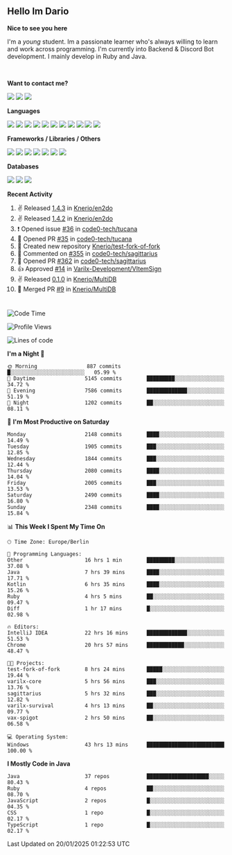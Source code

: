 <h2>Hello Im Dario</h2>

**Nice to see you here**

I'm a *young* student. Im a passionate learner who's always willing to learn and work across
programming. I'm currently into Backend & Discord Bot development. I mainly develop in Ruby and Java.

<br/>

**Want to contact me?**

<a href="https://github.com/knerio"><img src="https://img.shields.io/badge/-Github-blue?style=for-the-badge&logo=github&logoColor=white"/></a> <a href="https://discord.com/users/639416958923702292"><img src="https://img.shields.io/badge/-knerio-blue?style=for-the-badge&logo=discord&logoColor=white"/></a> <a href="https://twitch.tv/dopalos_"><img src="https://img.shields.io/badge/-twitch-blue?style=for-the-badge&logo=twitch&logoColor=white"/></a>

**Languages**

<img src="https://img.shields.io/badge/-HTML-blue?style=for-the-badge&logo=html5&logoColor=white"/> <img src="https://img.shields.io/badge/-CSS-blue?style=for-the-badge&logo=CSS3&logoColor=white"/> <img src="https://img.shields.io/badge/-Javascript-blue?style=for-the-badge&logo=javascript&logoColor=white"/> <img src="https://img.shields.io/badge/-Typescript-blue?style=for-the-badge&logo=TypeScript&logoColor=white"/> <img src="https://img.shields.io/badge/-Java-blue?style=for-the-badge&logo=java&logoColor=white"/> <img src="https://img.shields.io/badge/-Kotlin-blue?style=for-the-badge&logo=kotlin&logoColor=white"/> <img src="https://img.shields.io/badge/-SQL-blue?style=for-the-badge&logo=MYSQL&logoColor=white"/> <img src="https://img.shields.io/badge/-Markdown-blue?style=for-the-badge&logo=Markdown&logoColor=white"/> <img src="https://img.shields.io/badge/-JSON-blue?style=for-the-badge&logo=JSON&logoColor=white"/> <img src="https://img.shields.io/badge/-Git-blue?style=for-the-badge&logo=Git&logoColor=white"/> <img src="https://img.shields.io/badge/-Ruby-blue?style=for-the-badge&logo=Ruby&logoColor=white"/>
<br/>

 **Frameworks / Libraries / Others**

<img src="https://img.shields.io/badge/-Bootstrap-blue?style=for-the-badge&logo=Bootstrap&logoColor=white"/> <img src="https://img.shields.io/badge/-Node.JS-blue?style=for-the-badge&logo=node.js&logoColor=white"/> <img src="https://img.shields.io/badge/-React-blue?style=for-the-badge&logo=React&logoColor=white"/> <img src="https://img.shields.io/badge/-Express-blue?style=for-the-badge&logo=Express&logoColor=white"/> <img src="https://img.shields.io/badge/-Next.Js-blue?style=for-the-badge&logo=Next.Js&logoColor=white"/> <img src="https://img.shields.io/badge/-Ruby_On_Rails-blue?style=for-the-badge&logo=ruby-on-rails&logoColor=white"/> <img src="https://img.shields.io/badge/-JDA-blue?style=for-the-badge&logo=JDA&logoColor=white"/>

**Databases**

<img src="https://img.shields.io/badge/-MongoDB-blue?style=for-the-badge&logo=mongodb&logoColor=white"/> <img src="https://img.shields.io/badge/-MariaDB-blue?style=for-the-badge&logo=MariaDB&logoColor=white"/>
<img src="https://img.shields.io/badge/-PostgreSQL-blue?style=for-the-badge&logo=PostgreSQl&logoColor=white"/>

**Recent Activity**

<!--RECENT_ACTIVITY:start-->
1. ✌️ Released [1.4.3](https://github.com/Knerio/en2do/releases/tag/1.4.3) in [Knerio/en2do](https://github.com/Knerio/en2do)<br>
2. ✌️ Released [1.4.2](https://github.com/Knerio/en2do/releases/tag/1.4.2) in [Knerio/en2do](https://github.com/Knerio/en2do)<br>
3. ❗️ Opened issue [#36](https://github.com/code0-tech/tucana/issues/36) in [code0-tech/tucana](https://github.com/code0-tech/tucana)<br>
4. 💪 Opened PR [#35](https://github.com/code0-tech/tucana/pull/35) in [code0-tech/tucana](https://github.com/code0-tech/tucana)<br>
5. 📔 Created new repository [Knerio/test-fork-of-fork](https://github.com/Knerio/test-fork-of-fork)<br>
6. 💬 Commented on [#355](https://github.com/code0-tech/sagittarius/issues/355#issuecomment-2586734515) in [code0-tech/sagittarius](https://github.com/code0-tech/sagittarius)<br>
7. 💪 Opened PR [#362](https://github.com/code0-tech/sagittarius/pull/362) in [code0-tech/sagittarius](https://github.com/code0-tech/sagittarius)<br>
8. 👍 Approved [#14](https://github.com/Varilx-Development/VItemSign/pull/14#pullrequestreview-2545462263) in [Varilx-Development/VItemSign](https://github.com/Varilx-Development/VItemSign)<br>
9. ✌️ Released [0.1.0](https://github.com/Knerio/MultiDB/releases/tag/0.1.0) in [Knerio/MultiDB](https://github.com/Knerio/MultiDB)<br>
10. 🎉 Merged PR [#9](https://github.com/Knerio/MultiDB/pull/9) in [Knerio/MultiDB](https://github.com/Knerio/MultiDB)<br>
<!--RECENT_ACTIVITY:end-->
 
#

<!--START_SECTION:waka-->
![Code Time](http://img.shields.io/badge/Code%20Time-883%20hrs%2045%20mins-blue)

![Profile Views](http://img.shields.io/badge/Profile%20Views-10-blue)

![Lines of code](https://img.shields.io/badge/From%20Hello%20World%20I%27ve%20Written-846.9%20thousand%20lines%20of%20code-blue)

**I'm a Night 🦉** 

```text
🌞 Morning                887 commits         █░░░░░░░░░░░░░░░░░░░░░░░░   05.99 % 
🌆 Daytime                5145 commits        █████████░░░░░░░░░░░░░░░░   34.72 % 
🌃 Evening                7586 commits        █████████████░░░░░░░░░░░░   51.19 % 
🌙 Night                  1202 commits        ██░░░░░░░░░░░░░░░░░░░░░░░   08.11 % 
```
📅 **I'm Most Productive on Saturday** 

```text
Monday                   2148 commits        ████░░░░░░░░░░░░░░░░░░░░░   14.49 % 
Tuesday                  1905 commits        ███░░░░░░░░░░░░░░░░░░░░░░   12.85 % 
Wednesday                1844 commits        ███░░░░░░░░░░░░░░░░░░░░░░   12.44 % 
Thursday                 2080 commits        ████░░░░░░░░░░░░░░░░░░░░░   14.04 % 
Friday                   2005 commits        ███░░░░░░░░░░░░░░░░░░░░░░   13.53 % 
Saturday                 2490 commits        ████░░░░░░░░░░░░░░░░░░░░░   16.80 % 
Sunday                   2348 commits        ████░░░░░░░░░░░░░░░░░░░░░   15.84 % 
```


📊 **This Week I Spent My Time On** 

```text
🕑︎ Time Zone: Europe/Berlin

💬 Programming Languages: 
Other                    16 hrs 1 min        █████████░░░░░░░░░░░░░░░░   37.08 % 
Java                     7 hrs 39 mins       ████░░░░░░░░░░░░░░░░░░░░░   17.71 % 
Kotlin                   6 hrs 35 mins       ████░░░░░░░░░░░░░░░░░░░░░   15.26 % 
Ruby                     4 hrs 5 mins        ██░░░░░░░░░░░░░░░░░░░░░░░   09.47 % 
Diff                     1 hr 17 mins        █░░░░░░░░░░░░░░░░░░░░░░░░   02.98 % 

🔥 Editors: 
IntelliJ IDEA            22 hrs 16 mins      █████████████░░░░░░░░░░░░   51.53 % 
Chrome                   20 hrs 57 mins      ████████████░░░░░░░░░░░░░   48.47 % 

🐱‍💻 Projects: 
test-fork-of-fork        8 hrs 24 mins       █████░░░░░░░░░░░░░░░░░░░░   19.44 % 
varilx-core              5 hrs 56 mins       ███░░░░░░░░░░░░░░░░░░░░░░   13.76 % 
sagittarius              5 hrs 32 mins       ███░░░░░░░░░░░░░░░░░░░░░░   12.82 % 
varilx-survival          4 hrs 13 mins       ██░░░░░░░░░░░░░░░░░░░░░░░   09.77 % 
vax-spigot               2 hrs 50 mins       ██░░░░░░░░░░░░░░░░░░░░░░░   06.58 % 

💻 Operating System: 
Windows                  43 hrs 13 mins      █████████████████████████   100.00 % 
```

**I Mostly Code in Java** 

```text
Java                     37 repos            ████████████████████░░░░░   80.43 % 
Ruby                     4 repos             ██░░░░░░░░░░░░░░░░░░░░░░░   08.70 % 
JavaScript               2 repos             █░░░░░░░░░░░░░░░░░░░░░░░░   04.35 % 
CSS                      1 repo              █░░░░░░░░░░░░░░░░░░░░░░░░   02.17 % 
TypeScript               1 repo              █░░░░░░░░░░░░░░░░░░░░░░░░   02.17 % 
```




 Last Updated on 20/01/2025 01:22:53 UTC
<!--END_SECTION:waka-->

